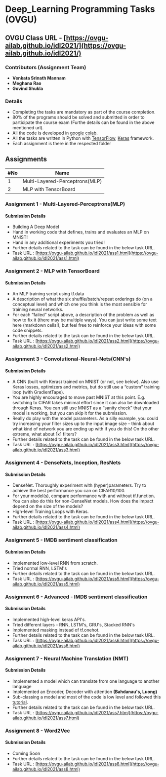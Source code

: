 # Deep_Learning Programming Tasks (OVGU)

## OVGU Class URL - [https://ovgu-ailab.github.io/idl2021/](https://ovgu-ailab.github.io/idl2021/)


### Contributors (Assignment Team)
* **Venkata Srinath Mannam**
* **Meghana Rao**
* **Govind Shukla**

### Details
* Completing the tasks are mandatory as part of the course completion.
* 80% of the programs should be solved and submitted in order to participate the course exam (Furthe details can be found in the above mentioned url).
* All the code is developed in [google colab](https://colab.research.google.com/).
* All the tasks are written in Python with [TensorFlow](https://www.tensorflow.org/), [Keras](https://keras.io/) framework.
* Each assignment is there in the respected folder

## Assignments

| #No | Name |
| ------------- | ------------- |
| 1 | Multi-Layered-Perceptrons(MLP)  |
| 2  | MLP with TensorBoard  |

### Assignment 1 - Multi-Layered-Perceptrons(MLP)
#### Submission Details
* Building A Deep Model
* Hand in working code that defines, trains and evaluates an MLP on MNIST!
* Hand in any additional experiments you tried!
* Further details related to the task can be found in the below task URL.
* Task URL : [https://ovgu-ailab.github.io/idl2021/ass1.html](https://ovgu-ailab.github.io/idl2021/ass1.html)

### Assignment 2 - MLP with TensorBoard
#### Submission Details
* An MLP training script using tf.data
* A description of what the six shuffle/batch/repeat orderings do (on a conceptual level) and which one you think is the most sensible for training neural networks.
* For each “failed” script above, a description of the problem as well as how to fix it (there may be multiple ways). You can just write some text here (markdown cells!), but feel free to reinforce your ideas with some code snippets.
* Further details related to the task can be found in the below task URL.
* Task URL : [https://ovgu-ailab.github.io/idl2021/ass2.html](https://ovgu-ailab.github.io/idl2021/ass2.html)

### Assignment 3 - Convolutional-Neural-Nets(CNN's)
#### Submission Details
* A CNN (built with Keras) trained on MNIST (or not, see below). Also use Keras losses, optimizers and metrics, but do still use a “custom” training loop (with GradientTape).
* You are highly encouraged to move past MNIST at this point. E.g. switching to CIFAR takes minimal effort since it can also be downloaded through Keras. You can still use MNIST as a “sanity check” that your model is working, but you can skip it for the submission.
* Really do play with the model parameters. As a silly example, you could try increasing your filter sizes up to the input image size – think about what kind of network you are ending up with if you do this! On the other extreme, what about 1x1 filters?
* Further details related to the task can be found in the below task URL.
* Task URL : [https://ovgu-ailab.github.io/idl2021/ass3.html](https://ovgu-ailab.github.io/idl2021/ass3.html)

### Assignment 4 - DenseNets, Inception, ResNets
#### Submission Details
* DenseNet. Thoroughly experiment with (hyper)parameters. Try to achieve the best performance you can on CIFAR10/100.
* For your model(s), compare performance with and without tf.function. You can also do this for non-DenseNet models. How does the impact depend on the size of the models?
* High-level Training Loops with Keras.
* Further details related to the task can be found in the below task URL.
* Task URL : [https://ovgu-ailab.github.io/idl2021/ass4.html](https://ovgu-ailab.github.io/idl2021/ass4.html)

### Assignment 5 - IMDB sentiment classification
#### Submission Details
* Implemented low-level RNN from scratch.
* Tried normal RNN, LSTM's
* Further details related to the task can be found in the below task URL.
* Task URL : [https://ovgu-ailab.github.io/idl2021/ass5.html](https://ovgu-ailab.github.io/idl2021/ass5.html)

### Assignment 6 - Advanced - IMDB sentiment classification
#### Submission Details
* Implemented high-level keras API's.
* Tried different layers - RNN, LSTM's, GRU's, Stacked RNN's
* Implemented masking instead of tf.onehot.
* Further details related to the task can be found in the below task URL.
* Task URL : [https://ovgu-ailab.github.io/idl2021/ass6.html](https://ovgu-ailab.github.io/idl2021/ass6.html)

### Assignment 7 - Neural Machine Translation (NMT)
#### Submission Details
* Implemented a model which can translate from one language to another language
* Implemented an Encoder, Decoder with attention **(Bahdanau's, Luong)**
* Sub-classing a model and most of the code is low level and followed this [tutorial](https://www.tensorflow.org/text/tutorials/nmt_with_attention).
* Further details related to the task can be found in the below task URL.
* Task URL : [https://ovgu-ailab.github.io/idl2021/ass7.html](https://ovgu-ailab.github.io/idl2021/ass7.html)

### Assignment 8 - 	Word2Vec
#### Submission Details
* Coming Soon
* Further details related to the task can be found in the below task URL.
* Task URL : [https://ovgu-ailab.github.io/idl2021/ass8.html](https://ovgu-ailab.github.io/idl2021/ass8.html)



